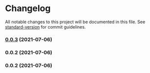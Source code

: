 # Changelog

All notable changes to this project will be documented in this file. See [standard-version](https://github.com/conventional-changelog/standard-version) for commit guidelines.

### [0.0.3](https://github.com/teamnovu/nuxt-cloudinary-image/compare/v0.0.2...v0.0.3) (2021-07-06)

### 0.0.2 (2021-07-06)

### 0.0.2 (2021-07-06)
